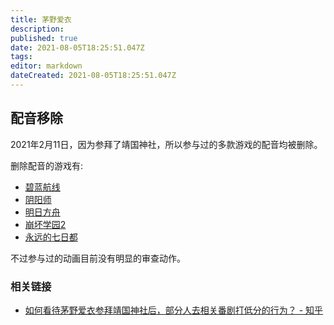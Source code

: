```yaml
---
title: 茅野爱衣
description: 
published: true
date: 2021-08-05T18:25:51.047Z
tags: 
editor: markdown
dateCreated: 2021-08-05T18:25:51.047Z
---
```


## 配音移除

2021年2月11日，因为参拜了靖国神社，所以参与过的多款游戏的配音均被删除。

删除配音的游戏有:

+ [碧蓝航线](/game/碧蓝航线.md)
+ [阴阳师](/game/阴阳师.md)
+ [明日方舟](/game/明日方舟.md)
+ [崩坏学园2](/game/崩坏学园2.md)
+ [永远的七日都](/game/永远的七日都.md)

<!--
战双
少女前线
-->

不过参与过的动画目前没有明显的审查动作。

### 相关链接

+ [如何看待茅野爱衣参拜靖国神社后，部分人去相关番剧打低分的行为？ - 知乎](https://web.archive.org/web/20210805105934/https://www.zhihu.com/question/444350239)
